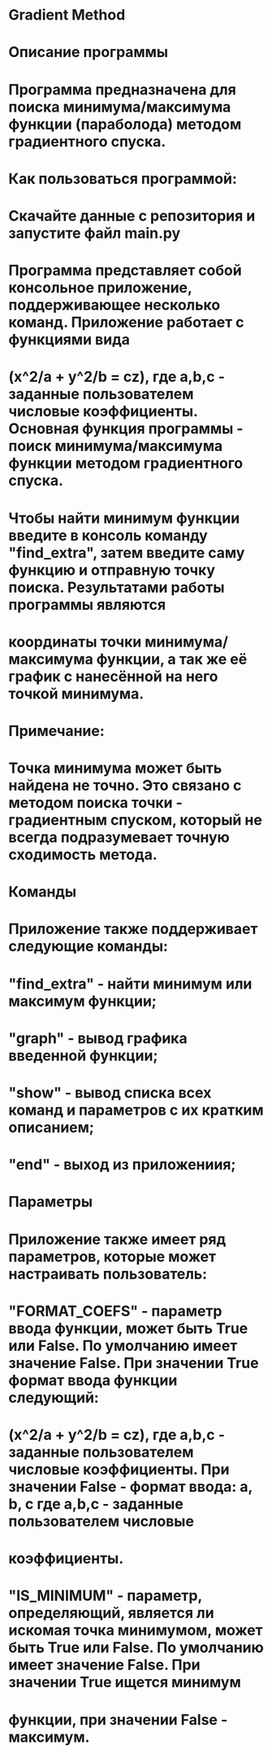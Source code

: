 # Gradient Method
#
# Описание программы
# Программа предназначена для поиска минимума/максимума функции (параболода) методом градиентного спуска.
#
# Как пользоваться программой:
# Скачайте данные с репозитория и запустите файл main.py
# Программа представляет собой консольное приложение, поддерживающее несколько команд. Приложение работает с функциями вида
# (x^2/a + y^2/b = cz), где a,b,c - заданные пользователем числовые коэффициенты. Основная функция программы - поиск минимума/максимума функции методом градиентного спуска.
# Чтобы найти минимум функции введите в консоль команду "find_extra", затем введите саму функцию и отправную точку поиска. Результатами работы программы являются 
# координаты точки минимума/максимума функции, а так же её график с нанесённой на него точкой минимума. 
# Примечание: 
# Точка минимума может быть найдена не точно. Это связано с методом поиска точки - градиентным спуском, который не всегда подразумевает точную сходимость метода.
#
# Команды
# Приложение также поддерживает следующие команды:
# "find_extra" - найти минимум или максимум функции;
# "graph" - вывод графика введенной функции;
# "show" - вывод списка всех команд и параметров с их кратким описанием;
# "end" - выход из приложениия;
#
# Параметры
# Приложение также имеет ряд параметров, которые может настраивать пользователь:
# "FORMAT_COEFS" - параметр ввода функции, может быть True или False. По умолчанию имеет значение False. При значении True формат ввода функции следующий: 
# (x^2/a + y^2/b = cz), где a,b,c - заданные пользователем числовые коэффициенты. При значении False - формат ввода: a, b, c где a,b,c - заданные пользователем числовые
# коэффициенты.
# "IS_MINIMUM" - параметр, определяющий, является ли искомая точка минимумом, может быть True или False. По умолчанию имеет значение False. При значении True ищется минимум 
# функции, при значении False - максимум.
#
#
#
#
#
#
#
#
